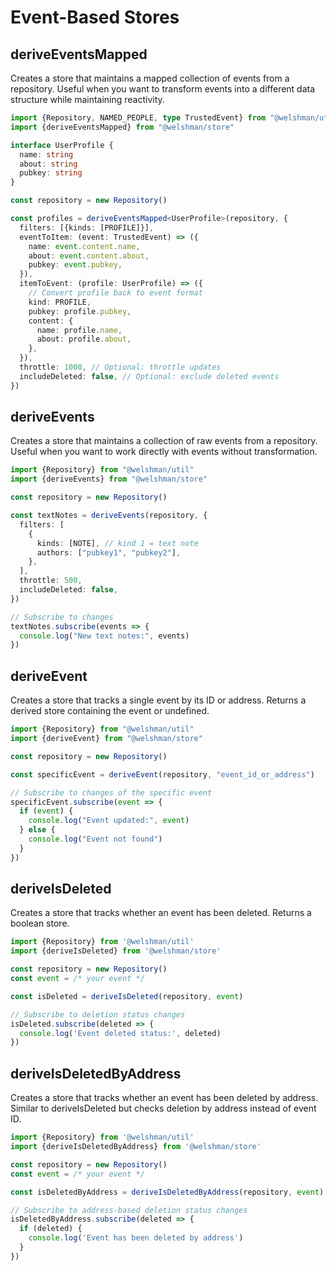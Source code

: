 # Event-Based Stores

## deriveEventsMapped

Creates a store that maintains a mapped collection of events from a repository.
Useful when you want to transform events into a different data structure while maintaining reactivity.

```typescript
import {Repository, NAMED_PEOPLE, type TrustedEvent} from "@welshman/util"
import {deriveEventsMapped} from "@welshman/store"

interface UserProfile {
  name: string
  about: string
  pubkey: string
}

const repository = new Repository()

const profiles = deriveEventsMapped<UserProfile>(repository, {
  filters: [{kinds: [PROFILE]}],
  eventToItem: (event: TrustedEvent) => ({
    name: event.content.name,
    about: event.content.about,
    pubkey: event.pubkey,
  }),
  itemToEvent: (profile: UserProfile) => ({
    // Convert profile back to event format
    kind: PROFILE,
    pubkey: profile.pubkey,
    content: {
      name: profile.name,
      about: profile.about,
    },
  }),
  throttle: 1000, // Optional: throttle updates
  includeDeleted: false, // Optional: exclude deleted events
})
```

## deriveEvents

Creates a store that maintains a collection of raw events from a repository.
Useful when you want to work directly with events without transformation.

```typescript
import {Repository} from "@welshman/util"
import {deriveEvents} from "@welshman/store"

const repository = new Repository()

const textNotes = deriveEvents(repository, {
  filters: [
    {
      kinds: [NOTE], // kind 1 = text note
      authors: ["pubkey1", "pubkey2"],
    },
  ],
  throttle: 500,
  includeDeleted: false,
})

// Subscribe to changes
textNotes.subscribe(events => {
  console.log("New text notes:", events)
})
```

## deriveEvent

Creates a store that tracks a single event by its ID or address.
Returns a derived store containing the event or undefined.

```typescript
import {Repository} from "@welshman/util"
import {deriveEvent} from "@welshman/store"

const repository = new Repository()

const specificEvent = deriveEvent(repository, "event_id_or_address")

// Subscribe to changes of the specific event
specificEvent.subscribe(event => {
  if (event) {
    console.log("Event updated:", event)
  } else {
    console.log("Event not found")
  }
})
```

## deriveIsDeleted

Creates a store that tracks whether an event has been deleted. Returns a boolean store.

```typescript
import {Repository} from '@welshman/util'
import {deriveIsDeleted} from '@welshman/store'

const repository = new Repository()
const event = /* your event */

const isDeleted = deriveIsDeleted(repository, event)

// Subscribe to deletion status changes
isDeleted.subscribe(deleted => {
  console.log('Event deleted status:', deleted)
})
```

## deriveIsDeletedByAddress

Creates a store that tracks whether an event has been deleted by address.
Similar to deriveIsDeleted but checks deletion by address instead of event ID.

```typescript
import {Repository} from '@welshman/util'
import {deriveIsDeletedByAddress} from '@welshman/store'

const repository = new Repository()
const event = /* your event */

const isDeletedByAddress = deriveIsDeletedByAddress(repository, event)

// Subscribe to address-based deletion status changes
isDeletedByAddress.subscribe(deleted => {
  if (deleted) {
    console.log('Event has been deleted by address')
  }
})
```
